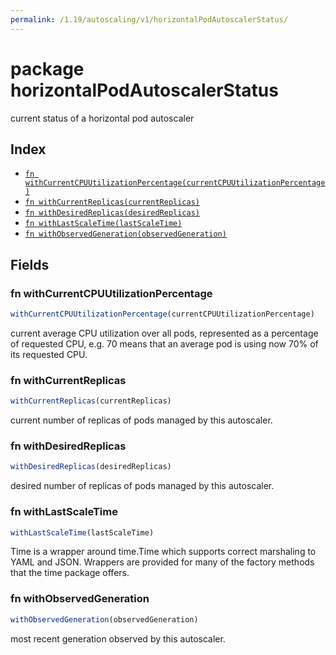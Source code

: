 ```yaml
---
permalink: /1.19/autoscaling/v1/horizontalPodAutoscalerStatus/
---
```


# package horizontalPodAutoscalerStatus

current status of a horizontal pod autoscaler

## Index

* [`fn withCurrentCPUUtilizationPercentage(currentCPUUtilizationPercentage)`](#fn-withcurrentcpuutilizationpercentage)
* [`fn withCurrentReplicas(currentReplicas)`](#fn-withcurrentreplicas)
* [`fn withDesiredReplicas(desiredReplicas)`](#fn-withdesiredreplicas)
* [`fn withLastScaleTime(lastScaleTime)`](#fn-withlastscaletime)
* [`fn withObservedGeneration(observedGeneration)`](#fn-withobservedgeneration)

## Fields

### fn withCurrentCPUUtilizationPercentage

```ts
withCurrentCPUUtilizationPercentage(currentCPUUtilizationPercentage)
```

current average CPU utilization over all pods, represented as a percentage of requested CPU, e.g. 70 means that an average pod is using now 70% of its requested CPU.

### fn withCurrentReplicas

```ts
withCurrentReplicas(currentReplicas)
```

current number of replicas of pods managed by this autoscaler.

### fn withDesiredReplicas

```ts
withDesiredReplicas(desiredReplicas)
```

desired number of replicas of pods managed by this autoscaler.

### fn withLastScaleTime

```ts
withLastScaleTime(lastScaleTime)
```

Time is a wrapper around time.Time which supports correct marshaling to YAML and JSON.  Wrappers are provided for many of the factory methods that the time package offers.

### fn withObservedGeneration

```ts
withObservedGeneration(observedGeneration)
```

most recent generation observed by this autoscaler.